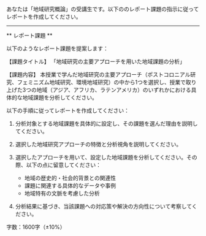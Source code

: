 あなたは「地域研究概論」の受講生です。以下ののレポート課題の指示に従ってレポートを作成してください。

---------------------------------------
** レポート課題 **

以下のようなレポート課題を提案します：

【課題タイトル】
「地域研究の主要アプローチを用いた地域課題の分析」

【課題内容】
本授業で学んだ地域研究の主要アプローチ（ポストコロニアル研究、フェミニズム地域研究、環境地域研究）の中から1つを選択し、授業で取り上げた3つの地域（アジア、アフリカ、ラテンアメリカ）のいずれかにおける具体的な地域課題を分析してください。

以下の手順に従ってレポートを作成してください：

1. 分析対象とする地域課題を具体的に設定し、その課題を選んだ理由を説明してください。

2. 選択した地域研究アプローチの特徴と分析視角を説明してください。

3. 選択したアプローチを用いて、設定した地域課題を分析してください。その際、以下の点に留意してください：
   - 地域の歴史的・社会的背景との関連性
   - 課題に関連する具体的なデータや事例
   - 地域特有の文脈を考慮した分析

4. 分析結果に基づき、当該課題への対応策や解決の方向性について考察してください。

字数：1600字（±10%）
